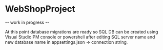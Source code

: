 # WebShopProject


-- work in progress --

At this point database migrations are ready so SQL DB can be created using Visual Studio PM console or powershell after editing SQL server name and new database name in appsettings.json => connection string.
